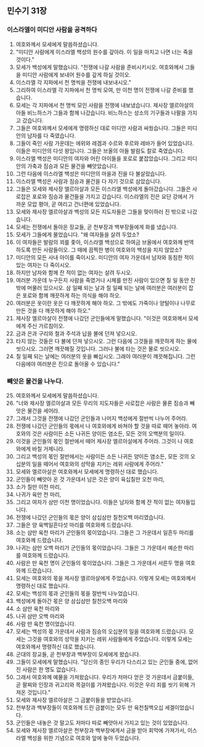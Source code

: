 ## 민수기 31장

### 이스라엘이 미디안 사람을 공격하다
1. 여호와께서 모세에게 말씀하셨습니다.
2. "미디안 사람에게 이스라엘 백성의 원수를 갚아라. 이 일을 마치고 나면 너는 죽을 것이다."
3. 모세가 백성에게 말했습니다. "전쟁에 나갈 사람을 준비시키시오. 여호와께서 그들을 미디안 사람에게 보내어 원수를 갚게 하실 것이오.
4. 이스라엘 각 지파에서 천 명씩을 전쟁에 내보내시오."
5. 그리하여 이스라엘 각 지파에서 천 명씩 모여, 만 이천 명이 전쟁에 나갈 준비를 했습니다.
6. 모세는 각 지파에서 천 명씩 모인 사람을 전쟁에 내보냈습니다. 제사장 엘르아살의 아들 비느하스가 그들과 함께 나갔습니다. 비느하스는 성소의 기구들과 나팔을 가지고 갔습니다.
7. 그들은 여호와께서 모세에게 명령하신 대로 미디안 사람과 싸웠습니다. 그들은 미디안의 남자를 다 죽였습니다.
8. 그들이 죽인 사람 가운데는 에위와 레겜과 수르와 후르와 레바가 들어 있었습니다. 이들은 미디안의 다섯 왕입니다. 그들은 브올의 아들 발람도 칼로 죽였습니다.
9. 이스라엘 백성은 미디안의 여자와 어린 아이들을 포로로 붙잡았습니다. 그리고 미디안의 가축과 짐승과 모든 물건을 빼앗았습니다.
10. 그런 다음에 이스라엘 백성은 미디안의 마을과 진을 다 불살랐습니다.
11. 이스라엘 백성은 사람과 짐승과 물건을 다 자기 것으로 삼았습니다.
12. 그들은 모세와 제사장 엘르아살과 모든 이스라엘 백성에게 돌아갔습니다. 그들은 사로잡은 포로와 짐승과 물건들을 가지고 갔습니다. 이스라엘의 진은 요단 강에서 가까운 모압 평야, 곧 여리고 건너편에 있었습니다.
13. 모세와 제사장 엘르아살과 백성의 모든 지도자들은 그들을 맞이하러 진 밖으로 나갔습니다.
14. 모세는 전쟁에서 돌아온 장교들, 곧 천부장과 백부장들에게 화를 냈습니다.
15. 모세가 그들에게 물었습니다. "왜 여자들을 살려 두었소?
16. 이 여자들은 발람의 꾀를 좇아, 이스라엘 백성으로 하여금 브올에서 여호와께 반역하도록 만든 사람들이오. 그 때에 끔찍한 병이 여호와의 백성을 치지 않았소?
17. 미디안의 모든 사내 아이를 죽이시오. 미디안의 여자 가운데서 남자와 동침한 적이 있는 여자는 다 죽이시오.
18. 하지만 남자와 함께 잔 적이 없는 여자는 살려 두시오.
19. 여러분 가운데 누구든지 사람을 죽였거나 시체를 만진 사람이 있으면 칠 일 동안 진 밖에 머물러 있으시오. 삼 일째 되는 날과 칠 일째 되는 날에 여러분은 여러분이 잡은 포로와 함께 깨끗하게 하는 의식을 해야 하오.
20. 여러분은 옷이란 옷은 다 깨끗하게 해야 하오. 그 밖에도 가죽이나 양털이나 나무로 만든 것을 다 깨끗하게 해야 하오."
21. 제사장 엘르아살이 전쟁에 나갔던 군인들에게 말했습니다. "이것은 여호와께서 모세에게 주신 가르침이오.
22. 금과 은과 구리와 철과 주석과 납을 불에 던져 넣으시오.
23. 타지 않는 것들은 다 불에 던져 넣으시오. 그런 다음에 그것들을 깨끗하게 하는 물에 씻으시오. 그러면 깨끗해질 것입니다. 그러나 불에 타는 것은 물로 씻으시오.
24. 칠 일째 되는 날에는 여러분의 옷을 빠십시오. 그래야 여러분이 깨끗해집니다. 그런 다음에야 여러분은 진으로 돌아올 수 있습니다."
### 빼앗은 물건을 나누다.
25. 여호와께서 모세에게 말씀하셨습니다.
26. "너와 제사장 엘르아살과 모든 무리의 지도자들은 사로잡은 사람은 물론 짐승과 빼앗은 물건을 세어라.
27. 그래서 그것을 전쟁에 나갔던 군인들과 나머지 백성에게 절반씩 나누어 주어라.
28. 전쟁에 나갔던 군인들의 몫에서 나 여호와에게 바쳐야 할 것을 따로 떼어 놓아라. 여호와의 것은 사람이든 소든 나귀든 양이든 염소든, 모든 것의 오백분의 일이다.
29. 이것을 군인들의 몫인 절반에서 떼어 제사장 엘르아살에게 주어라. 그것이 나 여호와에게 바칠 거제니라.
30. 그리고 백성의 몫인 절반에서는 사람이든 소든 나귀든 양이든 염소든, 모든 것의 오십분의 일을 떼어서 여호와의 성막을 지키는 레위 사람에게 주어라."
31. 모세와 엘르아살은 여호와께서 모세에게 명령하신 대로 했습니다.
32. 군인들이 빼앗아 온 것 가운데서 남은 것은 양이 육십칠만 오천 마리,
33. 소가 칠만 이천 마리,
34. 나귀가 육만 천 마리,
35. 그리고 여자가 삼만 이천 명이었습니다. 이들은 남자와 함께 잔 적이 없는 여자들입니다.
36. 전쟁에 나갔던 군인들의 몫은 양이 삼십삼만 칠천오백 마리였습니다.
37. 그들은 양 육백일흔다섯 마리를 여호와께 드렸습니다.
38. 소는 삼만 육천 마리가 군인들의 몫이었습니다. 그들은 그 가운데서 일흔두 마리를 여호와께 드렸습니다.
39. 나귀는 삼만 오백 마리가 군인들의 몫이었습니다. 그들은 그 가운데서 예순한 마리를 여호와께 드렸습니다.
40. 사람은 만 육천 명이 군인들의 몫이었습니다. 그들은 그 가운데서 서른두 명을 여호와께 드렸습니다.
41. 모세는 여호와의 몫을 제사장 엘르아살에게 주었습니다. 이렇게 모세는 여호와께서 명령하신 대로 했습니다.
42. 모세는 백성의 몫과 군인들의 몫을 절반씩 나누었습니다.
43. 백성에게 돌아간 몫은 양 삼십삼만 칠천오백 마리와
44. 소 삼만 육천 마리와
45. 나귀 삼만 오백 마리와
46. 사람 만 육천 명이었습니다.
47. 모세는 백성의 몫 가운데서 사람과 짐승의 오십분의 일을 여호와께 드렸습니다. 모세는 그것을 여호와의 성막을 지키는 레위 사람들에게 주었습니다. 이렇게 모세는 여호와께서 명령하신 대로 했습니다.
48. 군대의 장교들, 곧 천부장과 백부장이 모세에게 왔습니다.
49. 그들이 모세에게 말했습니다. "당신의 종인 우리가 다스리고 있는 군인들 중에, 없어진 사람은 한 명도 없습니다.
50. 그래서 여호와께 예물을 가져왔습니다. 우리가 저마다 얻은 것 가운데서 금붙이들, 곧 팔찌와 인장과 귀고리와 목걸이를 가져왔습니다. 이것은 우리 죄를 씻기 위해 가져온 것입니다."
51. 모세와 제사장 엘르아살은 그 금붙이들을 받았습니다.
52. 천부장과 백부장들이 여호와께 드린 금붙이는 모두 만 육천칠백오십 세겔이었습니다.
53. 군인들은 내놓은 것 말고도 저마다 따로 빼앗아서 가지고 있는 것이 있었습니다.
54. 모세와 제사장 엘르아살은 천부장과 백부장에게서 금을 받아 회막에 가져가서, 이스라엘 백성을 위한 기념으로 여호와 앞에 놓아 두었습니다.